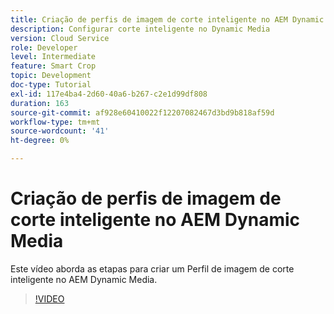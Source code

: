 ```yaml
---
title: Criação de perfis de imagem de corte inteligente no AEM Dynamic Media
description: Configurar corte inteligente no Dynamic Media
version: Cloud Service
role: Developer
level: Intermediate
feature: Smart Crop
topic: Development
doc-type: Tutorial
exl-id: 117e4ba4-2d60-40a6-b267-c2e1d99df808
duration: 163
source-git-commit: af928e60410022f12207082467d3bd9b818af59d
workflow-type: tm+mt
source-wordcount: '41'
ht-degree: 0%

---
```


# Criação de perfis de imagem de corte inteligente no AEM Dynamic Media

Este vídeo aborda as etapas para criar um Perfil de imagem de corte inteligente no AEM Dynamic Media.

>[!VIDEO](https://video.tv.adobe.com/v/335460?quality=12&learn=on)
